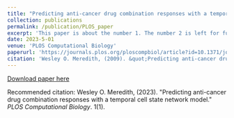 ```yaml
---
title: "Predicting anti-cancer drug combination responses with a temporal cell state network model"
collection: publications
permalink: /publication/PLOS_paper
excerpt: 'This paper is about the number 1. The number 2 is left for future work.'
date: 2023-5-01
venue: 'PLOS Computational Biology'
paperurl: 'https://journals.plos.org/ploscompbiol/article?id=10.1371/journal.pcbi.1011082'
citation: 'Wesley O. Meredith, (2009). &quot;Predicting anti-cancer drug combination responses with a temporal cell state network model.&quot; <i>PLOS Computational Biology</i>. 1(1).'
---
```

<!-- This paper is about the number 1. The number 2 is left for future work. -->

[Download paper here](http://wesleymeredith.github.io/files/PLOS.pdf)

Recommended citation: Wesley O. Meredith, (2023). "Predicting anti-cancer drug combination responses with a temporal cell state network model." <i>PLOS Computational Biology</i>. 1(1).